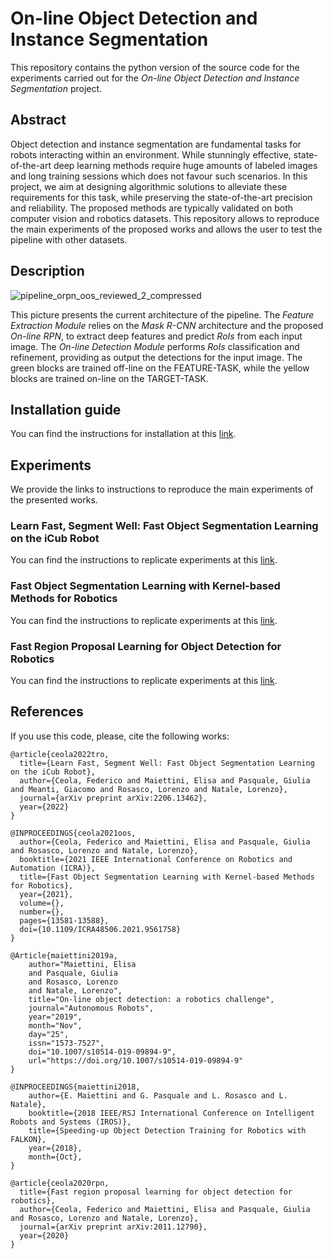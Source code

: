 

# On-line Object Detection and Instance Segmentation

This repository contains the python version of the source code for the experiments carried out for the *On-line Object Detection and Instance Segmentation* project.

## Abstract
Object detection and instance segmentation are fundamental tasks for robots interacting within an environment. While stunningly effective, state-of-the-art deep learning methods require huge amounts of labeled images and long training sessions which does not favour such scenarios. In this project, we aim at designing algorithmic solutions to alleviate these requirements for this task, while preserving the state-of-the-art precision and reliability.
The proposed methods are typically validated on both computer vision and robotics datasets. This repository allows to reproduce the main experiments of the proposed works and allows the user to test the pipeline with other datasets.

## Description

![pipeline_orpn_oos_reviewed_2_compressed](https://user-images.githubusercontent.com/32268209/149495420-b84dfdcf-8263-4be3-b6a3-9e1dd7f7b3b5.png)

This picture presents the current architecture of the pipeline. The *Feature Extraction Module* relies on the *Mask R-CNN* architecture and the proposed *On-line RPN*, to extract deep features and predict *RoIs* from each input image. The *On-line Detection Module* performs *RoIs* classification and refinement, providing as output the detections for the input image. The green blocks are trained off-line on the FEATURE-TASK, while the yellow blocks are trained on-line on the TARGET-TASK.

## Installation guide
You can find the instructions for installation at this [link](https://github.com/hsp-iit/online-detection/blob/master/INSTALLATION_GUIDE.md).

## Experiments
We provide the links to instructions to reproduce the main experiments of the presented works.

### Learn Fast, Segment Well: Fast Object Segmentation Learning on the iCub Robot
You can find the instructions to replicate experiments at this [link](https://github.com/hsp-iit/online-detection/blob/master/ONLINE_RPN_DET_SEGM_EXP.md).

### Fast Object Segmentation Learning with Kernel-based Methods for Robotics
You can find the instructions to replicate experiments at this [link](https://github.com/hsp-iit/online-detection/blob/master/ONLINE_SEGMENTATION_EXP.md).

### Fast Region Proposal Learning for Object Detection for Robotics
You can find the instructions to replicate experiments at this [link](https://github.com/hsp-iit/online-detection/blob/master/ONLINE_RPN_EXP.md).

## References
If you use this code, please, cite the following works:

```
@article{ceola2022tro,
  title={Learn Fast, Segment Well: Fast Object Segmentation Learning on the iCub Robot},
  author={Ceola, Federico and Maiettini, Elisa and Pasquale, Giulia and Meanti, Giacomo and Rosasco, Lorenzo and Natale, Lorenzo},
  journal={arXiv preprint arXiv:2206.13462},
  year={2022}
}
```
```
@INPROCEEDINGS{ceola2021oos,
  author={Ceola, Federico and Maiettini, Elisa and Pasquale, Giulia and Rosasco, Lorenzo and Natale, Lorenzo},
  booktitle={2021 IEEE International Conference on Robotics and Automation (ICRA)}, 
  title={Fast Object Segmentation Learning with Kernel-based Methods for Robotics}, 
  year={2021},
  volume={},
  number={},
  pages={13581-13588},
  doi={10.1109/ICRA48506.2021.9561758}
}
```
```
@Article{maiettini2019a,
	author="Maiettini, Elisa
	and Pasquale, Giulia
	and Rosasco, Lorenzo
	and Natale, Lorenzo",
	title="On-line object detection: a robotics challenge",
	journal="Autonomous Robots",
	year="2019",
	month="Nov",
	day="25",
	issn="1573-7527",
	doi="10.1007/s10514-019-09894-9",
	url="https://doi.org/10.1007/s10514-019-09894-9"
}
```
```
@INPROCEEDINGS{maiettini2018,
	author={E. Maiettini and G. Pasquale and L. Rosasco and L. Natale},
	booktitle={2018 IEEE/RSJ International Conference on Intelligent Robots and Systems (IROS)},
	title={Speeding-up Object Detection Training for Robotics with FALKON},
	year={2018},
	month={Oct},
}
```
```
@article{ceola2020rpn,
  title={Fast region proposal learning for object detection for robotics},
  author={Ceola, Federico and Maiettini, Elisa and Pasquale, Giulia and Rosasco, Lorenzo and Natale, Lorenzo},
  journal={arXiv preprint arXiv:2011.12790},
  year={2020}
}
```
